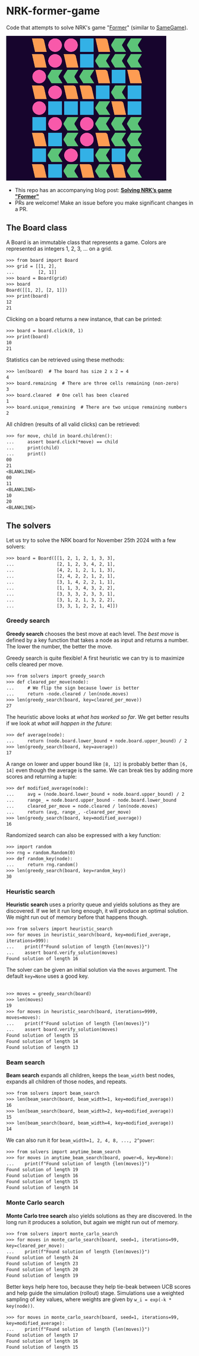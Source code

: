 # NRK-former-game

Code that attempts to solve NRK's game "[Former](https://www.nrk.no/former-1.17105310)" (similar to [SameGame](https://en.wikipedia.org/wiki/SameGame)).

![GamePlay](./gameplay.gif)

- This repo has an accompanying blog post: **[Solving NRK’s game "Former"](https://tommyodland.com/articles/2024/solving-nrks-game-former/)**
- PRs are welcome! Make an issue before you make significant changes in a PR.

## The Board class

A Board is an immutable class that represents a game.
Colors are represented as integers 1, 2, 3, ... on a grid.

```pycon
>>> from board import Board
>>> grid = [[1, 2],
...         [2, 1]]
>>> board = Board(grid)
>>> board
Board([[1, 2], [2, 1]])
>>> print(board)
12
21

```

Clicking on a board returns a new instance, that can be printed:

```pycon
>>> board = board.click(0, 1)
>>> print(board)
10
21

```

Statistics can be retrieved using these methods:

```pycon
>>> len(board)  # The board has size 2 x 2 = 4
4
>>> board.remaining  # There are three cells remaining (non-zero)
3
>>> board.cleared  # One cell has been cleared
1
>>> board.unique_remaining  # There are two unique remaining numbers
2

```

All children (results of all valid clicks) can be retrieved:

```pycon
>>> for move, child in board.children():
...     assert board.click(*move) == child
...     print(child)
...     print()
00
21
<BLANKLINE>
00
11
<BLANKLINE>
10
20
<BLANKLINE>

```

## The solvers

Let us try to solve the NRK board for November 25th 2024 with a few solvers:

```pycon
>>> board = Board([[1, 2, 1, 2, 1, 3, 3], 
...                [2, 1, 2, 3, 4, 2, 1], 
...                [4, 2, 1, 2, 1, 1, 3], 
...                [2, 4, 2, 2, 1, 2, 1], 
...                [3, 1, 4, 2, 2, 1, 1], 
...                [1, 1, 3, 4, 3, 2, 2], 
...                [3, 3, 3, 2, 3, 3, 1], 
...                [3, 1, 2, 1, 3, 2, 2], 
...                [3, 3, 1, 2, 2, 1, 4]])

```

### Greedy search

**Greedy search** chooses the best move at each level.
The _best move_ is defined by a key function that takes a node as input and returns a number.
The lower the number, the better the move.

Greedy search is quite flexible!
A first heuristic we can try is to maximize cells cleared per move.

```pycon
>>> from solvers import greedy_search
>>> def cleared_per_move(node):
...     # We flip the sign because lower is better
...     return -node.cleared / len(node.moves)
>>> len(greedy_search(board, key=cleared_per_move))
27

```

The heuristic above looks at _what has worked so far_.
We get better results if we look at _what will happen in the future_:

```pycon
>>> def average(node):
...     return (node.board.lower_bound + node.board.upper_bound) / 2
>>> len(greedy_search(board, key=average))
17

```

A range on lower and upper bound like `[8, 12]` is probably better than `[6, 14]`
even though the average is the same.
We can break ties by adding more scores and returning a tuple:

```pycon
>>> def modified_average(node):
...     avg = (node.board.lower_bound + node.board.upper_bound) / 2
...     range_ = node.board.upper_bound - node.board.lower_bound
...     cleared_per_move = node.cleared / len(node.moves)
...     return (avg, range_, -cleared_per_move)
>>> len(greedy_search(board, key=modified_average))
16

```

Randomized search can also be expressed with a key function:

```pycon
>>> import random
>>> rng = random.Random(0)
>>> def random_key(node):
...     return rng.random()
>>> len(greedy_search(board, key=random_key))
30

```

### Heuristic search

**Heuristic search** uses a priority queue and yields solutions as they are discovered.
If we let it run long enough, it will produce an optimal solution.
We might run out of memory before that happens though.

```pycon
>>> from solvers import heuristic_search
>>> for moves in heuristic_search(board, key=modified_average, iterations=999):
...    print(f"Found solution of length {len(moves)}")
...    assert board.verify_solution(moves)
Found solution of length 16

```

The solver can be given an initial solution via the `moves` argument.
The default `key=None` uses a good key.

```pycon

>>> moves = greedy_search(board)
>>> len(moves)
19
>>> for moves in heuristic_search(board, iterations=9999, moves=moves):
...    print(f"Found solution of length {len(moves)}")
...    assert board.verify_solution(moves)
Found solution of length 15
Found solution of length 14
Found solution of length 13

```

### Beam search

**Beam search** expands all children, keeps the `beam_width` best nodes, 
expands all children of those nodes, and repeats.

```pycon
>>> from solvers import beam_search
>>> len(beam_search(board, beam_width=1, key=modified_average))
16
>>> len(beam_search(board, beam_width=2, key=modified_average))
15
>>> len(beam_search(board, beam_width=4, key=modified_average))
14

```

We can also run it for `beam_width=1, 2, 4, 8, ..., 2^power`:

```pycon
>>> from solvers import anytime_beam_search
>>> for moves in anytime_beam_search(board, power=6, key=None):
...    print(f"Found solution of length {len(moves)}")
Found solution of length 19
Found solution of length 16
Found solution of length 15
Found solution of length 14

```

### Monte Carlo search

**Monte Carlo tree search** also yields solutions as they are discovered.
In the long run it produces a solution, but again we might run out of memory.

```pycon
>>> from solvers import monte_carlo_search
>>> for moves in monte_carlo_search(board, seed=1, iterations=99, key=cleared_per_move):
...    print(f"Found solution of length {len(moves)}")
Found solution of length 24
Found solution of length 23
Found solution of length 20
Found solution of length 19

```

Better keys help here too, because they help tie-beak between UCB scores and
help guide the simulation (rollout) stage. Simulations use a weighted sampling
of key values, where weights are given by `w_i = exp(-k * key(node))`.

```pycon
>>> for moves in monte_carlo_search(board, seed=1, iterations=99, key=modified_average):
...    print(f"Found solution of length {len(moves)}")
Found solution of length 17
Found solution of length 16
Found solution of length 15


```

